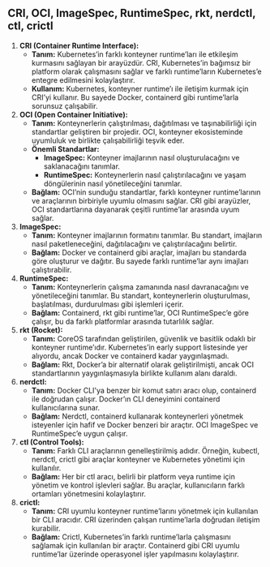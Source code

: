 ## CRI, OCI, ImageSpec, RuntimeSpec, rkt, nerdctl, ctl, crictl

1. **CRI (Container Runtime Interface):**
    - **Tanım:** Kubernetes’in farklı konteyner runtime’ları ile etkileşim kurmasını sağlayan bir arayüzdür. CRI, Kubernetes’in bağımsız bir platform olarak çalışmasını sağlar ve farklı runtime’ların Kubernetes’e entegre edilmesini kolaylaştırır.
    - **Kullanım:** Kubernetes, konteyner runtime’ı ile iletişim kurmak için CRI’yi kullanır. Bu sayede Docker, containerd gibi runtime’larla sorunsuz çalışabilir.
2. **OCI (Open Container Initiative):**
    - **Tanım:** Konteynerlerin çalıştırılması, dağıtılması ve taşınabilirliği için standartlar geliştiren bir projedir. OCI, konteyner ekosisteminde uyumluluk ve birlikte çalışabilirliği teşvik eder.
    - **Önemli Standartlar:**
        - **ImageSpec:** Konteyner imajlarının nasıl oluşturulacağını ve saklanacağını tanımlar.
        - **RuntimeSpec:** Konteynerlerin nasıl çalıştırılacağını ve yaşam döngülerinin nasıl yönetileceğini tanımlar.
    - **Bağlam:** OCI’nin sunduğu standartlar, farklı konteyner runtime’larının ve araçlarının birbiriyle uyumlu olmasını sağlar. CRI gibi arayüzler, OCI standartlarına dayanarak çeşitli runtime’lar arasında uyum sağlar.
3. **ImageSpec:**
    - **Tanım:** Konteyner imajlarının formatını tanımlar. Bu standart, imajların nasıl paketleneceğini, dağıtılacağını ve çalıştırılacağını belirtir.
    - **Bağlam:** Docker ve containerd gibi araçlar, imajları bu standarda göre oluşturur ve dağıtır. Bu sayede farklı runtime’lar aynı imajları çalıştırabilir.
4. **RuntimeSpec:**
    - **Tanım:** Konteynerlerin çalışma zamanında nasıl davranacağını ve yönetileceğini tanımlar. Bu standart, konteynerlerin oluşturulması, başlatılması, durdurulması gibi işlemleri içerir.
    - **Bağlam:** Containerd, rkt gibi runtime’lar, OCI RuntimeSpec’e göre çalışır, bu da farklı platformlar arasında tutarlılık sağlar.
5. **rkt (Rocket):**
    - **Tanım:** CoreOS tarafından geliştirilen, güvenlik ve basitlik odaklı bir konteyner runtime’ıdır. Kubernetes’in early support listesinde yer alıyordu, ancak Docker ve containerd kadar yaygınlaşmadı.
    - **Bağlam:** Rkt, Docker’a bir alternatif olarak geliştirilmişti, ancak OCI standartlarının yaygınlaşmasıyla birlikte kullanım alanı daraldı.
6. **nerdctl:**
    - **Tanım:** Docker CLI'ya benzer bir komut satırı aracı olup, containerd ile doğrudan çalışır. Docker’ın CLI deneyimini containerd kullanıcılarına sunar.
    - **Bağlam:** Nerdctl, containerd kullanarak konteynerleri yönetmek isteyenler için hafif ve Docker benzeri bir araçtır. OCI ImageSpec ve RuntimeSpec’e uygun çalışır.
7. **ctl (Control Tools):**
    - **Tanım:** Farklı CLI araçlarının genelleştirilmiş adıdır. Örneğin, kubectl, nerdctl, crictl gibi araçlar konteyner ve Kubernetes yönetimi için kullanılır.
    - **Bağlam:** Her bir ctl aracı, belirli bir platform veya runtime için yönetim ve kontrol işlevleri sağlar. Bu araçlar, kullanıcıların farklı ortamları yönetmesini kolaylaştırır.
8. **crictl:**
    - **Tanım:** CRI uyumlu konteyner runtime’larını yönetmek için kullanılan bir CLI aracıdır. CRI üzerinden çalışan runtime’larla doğrudan iletişim kurabilir.
    - **Bağlam:** Crictl, Kubernetes’in farklı runtime’larla çalışmasını sağlamak için kullanılan bir araçtır. Containerd gibi CRI uyumlu runtime’lar üzerinde operasyonel işler yapılmasını kolaylaştırır.